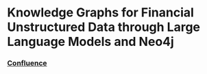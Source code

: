 # Knowledge Graphs for Financial Unstructured Data through Large Language Models and Neo4j

### [Confluence](https://nyu-tmi-capstone.atlassian.net/wiki/spaces/SD/overview)
